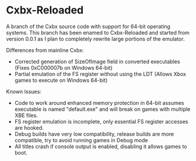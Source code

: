 Cxbx-Reloaded
=============

A branch of the Cxbx source code with support for 64-bit operating systems. 
This branch has been enamed to Cxbx-Reloaded and started from version 0.0.1 as I plan to completely rewrite large portions of the emulator.

Differences from mainline Cxbx:
- Corrected generation of SizeOfImage field in converted executables (Fixes 0xC000007b on Windows 64-bit)
- Partial emulation of the FS register without using the LDT (Allows Xbox games to execute on Windows 64-bit) 

Known Issues:
- Code to work around enhanced memory protection in 64-bit assumes executable is named "default.exe" and will break on games with multiple XBE files.
- FS register emulation is incomplete, only essential FS register accesses are hooked.
- Debug builds have very low compatibility, release builds are more compatible, try to avoid running games in Debug mode
- All titles crash if console output is enabled, disabling it allows games to boot.

